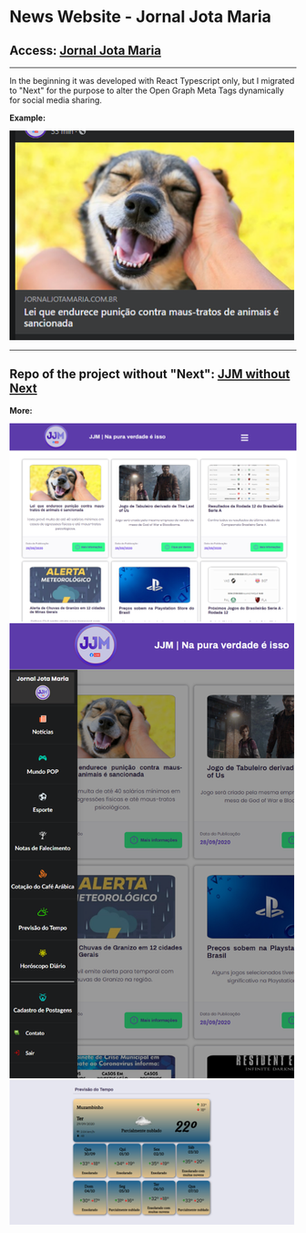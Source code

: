 # News Website - Jornal Jota Maria

## Access: [Jornal Jota Maria](https://www.jornaljotamaria.com.br/dashboard)

<hr />
In the beginning it was developed with React Typescript only, but I migrated to "Next" for the purpose to alter the Open Graph Meta Tags dynamically for social media sharing.

<strong>Example:</strong>

<img src="https://github.com/leoreisdias/jjm-react-with-next_serveless/blob/master/public/jjm(4).png?raw=true" width="500" />

<hr />

## Repo of the project without "Next": [JJM without Next](https://github.com/leoreisdias/jjm-react_ts_without_next)

<strong>More:</strong>

<img src="https://github.com/leoreisdias/jjm-react-with-next_serveless/blob/master/public/jjm(1).png?raw=true" with="500" />
<img src="https://github.com/leoreisdias/jjm-react-with-next_serveless/blob/master/public/jjm(2).png?raw=true" width="500" />
<img src="https://github.com/leoreisdias/jjm-react-with-next_serveless/blob/master/public/jjm(3).png?raw=true" width="500" />
